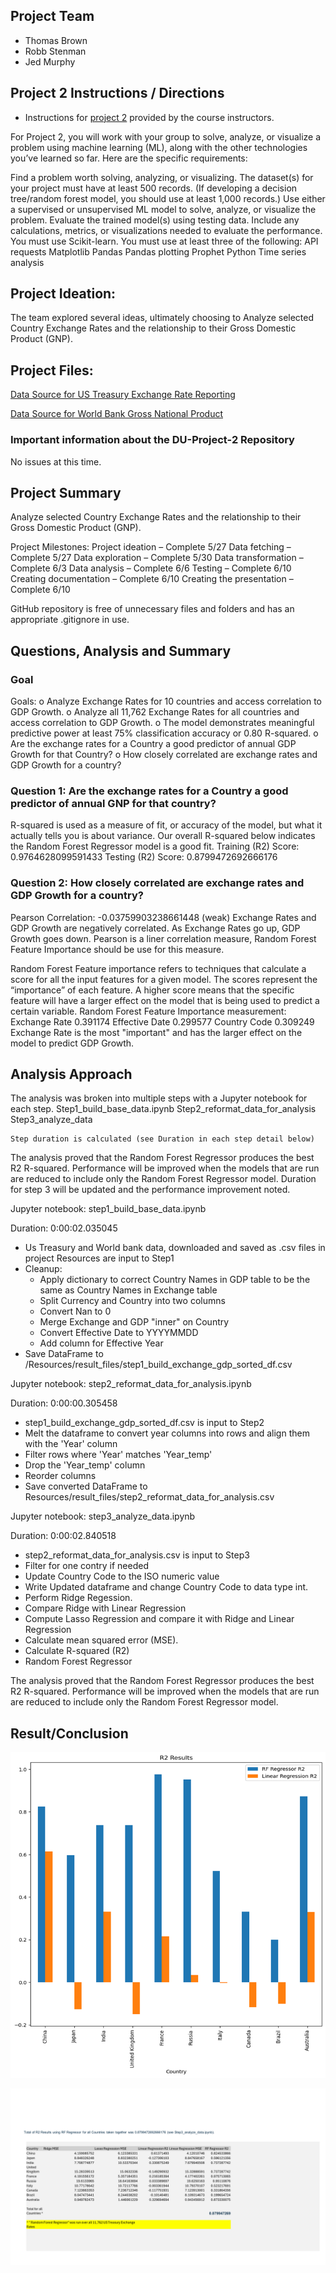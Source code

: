 ## Project Team
 - Thomas Brown
 - Robb Stenman
 - Jed Murphy

## Project 2 Instructions / Directions

- Instructions for [project 2](https://bootcampspot.instructure.com/courses/5432/pages/16-project-2-overview?module_item_id=1201087) provided by the course instructors.

For Project 2, you will work with your group to solve, analyze, or visualize a problem using machine learning (ML), along with the other technologies you’ve learned so far. Here are the specific requirements:

Find a problem worth solving, analyzing, or visualizing.
The dataset(s) for your project must have at least 500 records. (If developing a decision tree/random forest model, you should use at least 1,000 records.)
Use either a supervised or unsupervised ML model to solve, analyze, or visualize the problem.
Evaluate the trained model(s) using testing data. Include any calculations, metrics, or visualizations needed to evaluate the performance.
You must use Scikit-learn.
You must use at least three of the following:
API requests
Matplotlib
Pandas
Pandas plotting
Prophet
Python
Time series analysis

## Project Ideation: 
The team explored several ideas, ultimately choosing to Analyze selected Country Exchange Rates and the relationship to their Gross Domestic Product (GNP). 

## Project Files:
[Data Source for US Treasury Exchange Rate Reporting](https://fiscaldata.treasury.gov/datasets/treasury-reporting-rates-exchange/treasury-reporting-rates-of-exchange#dataset-properties) 

[Data Source for World Bank Gross National Product](https://data.worldbank.org/indicator/NY.GDP.MKTP.CD)


### Important information about the DU-Project-2 Repository

No issues at this time.


## Project Summary

Analyze selected Country Exchange Rates and the relationship to their Gross Domestic Product (GNP). 

Project Milestones:
Project ideation – Complete 5/27
Data fetching – Complete 5/27
Data exploration – Complete 5/30
Data transformation – Complete 6/3
Data analysis – Complete 6/6
Testing – Complete 6/10
Creating documentation – Complete 6/10
Creating the presentation – Complete 6/10

GitHub repository is free of unnecessary files and folders and has an appropriate .gitignore in use.


## Questions, Analysis and Summary
### Goal 

Goals: 
    o Analyze Exchange Rates for 10 countries and access correlation to GDP Growth.
    o Analyze all 11,762 Exchange Rates for all countries and access correlation to GDP Growth.
    o The model demonstrates meaningful predictive power at least 75% classification accuracy or 0.80 R-squared.
    o Are the exchange rates for a Country a good predictor of annual GDP Growth for that Country?
    o How closely correlated are exchange rates and GDP Growth for a country?


###	Question 1:  Are the exchange rates for a Country a good predictor of annual GNP for that country?
R-squared is used as a measure of fit, or accuracy of the model, but what it actually tells you is about variance.
Our overall R-squared below indicates the Random Forest Regressor model is a good fit.
Training (R2) Score: 0.9764628099591433
Testing (R2) Score: 0.8799472692666176

### Question 2:  How closely correlated are exchange rates and GDP Growth for a country?

Pearson Correlation: -0.03759903238661448  (weak)
Exchange Rates and GDP Growth are negatively correlated. As Exchange Rates go up, GDP Growth goes down.
Pearson is a liner correlation measure, Random Forest Feature Importance should be use for this measure. 

Random Forest Feature importance refers to techniques that calculate a score for all the input features for a given model.
The scores represent the “importance” of each feature.
A higher score means that the specific feature will have a larger effect on the model that is being used to predict a certain variable.
Random Forest Feature Importance measurement:
Exchange Rate     0.391174
Effective Date    0.299577
Country Code      0.309249
Exchange Rate is the most "important" and has the larger effect on the model to predict GDP Growth.

## Analysis Approach

The analysis was broken into multiple steps with a Jupyter notebook for each step.
    Step1_build_base_data.ipynb
    Step2_reformat_data_for_analysis
    Step3_analyze_data

    Step duration is calculated (see Duration in each step detail below)

The analysis proved that the Random Forest Regressor produces the best R2 R-squared. 
Performance will be improved when the models that are run are reduced to include 
only the Random Forest Regressor model. Duration for step 3 will be updated and the
performance improvement noted.

Jupyter notebook: step1_build_base_data.ipynb

 Duration: 0:00:02.035045

- Us Treasury and World bank data, downloaded and saved as .csv files in project Resources are input to Step1
- Cleanup:
    - Apply dictionary to correct Country Names in GDP table to be the same as Country Names in Exchange table
    - Split Currency and Country into two columns
    - Convert Nan to 0
    - Merge Exchange and GDP "inner" on Country
    - Convert Effective Date to YYYYMMDD
    - Add column for Effective Year
- Save DataFrame to /Resources/result_files/step1_build_exchange_gdp_sorted_df.csv 

Jupyter notebook: step2_reformat_data_for_analysis.ipynb

Duration: 0:00:00.305458

- step1_build_exchange_gdp_sorted_df.csv is input to Step2
- Melt the dataframe to convert year columns into rows and align them with the 'Year' column
- Filter rows where 'Year' matches 'Year_temp'
-  Drop the 'Year_temp' column
- Reorder columns
- Save converted DataFrame to Resources/result_files/step2_reformat_data_for_analysis.csv

Jupyter notebook: step3_analyze_data.ipynb

Duration: 0:00:02.840518

- step2_reformat_data_for_analysis.csv is input to Step3
- Filter for one contry if needed
- Update Country Code to the ISO numeric value
- Write Updated dataframe and change Country Code to data type int.
- Perform Ridge Regession.
- Compare Ridge with Linear Regression
- Compute Lasso Regression and compare it with Ridge and Linear Regression
- Calculate mean squared error (MSE).
- Calculate R-squared (R2)
- Random Forest Regressor 


The analysis proved that the Random Forest Regressor produces the best R2 R-squared. 
Performance will be improved when the models that are run are reduced to include only 
the Random Forest Regressor model. 

## Result/Conclusion

![alt text](image-2.png)

![alt text](image-5.png)




